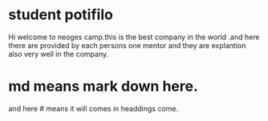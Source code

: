 # student potifilo

Hi welcome to neoges camp.this is the best company in the world .and here there are provided by each persons one mentor  and they are explantion also very well in the company.


#  md means mark down here.
and here #  means it will comes in headdings come.


